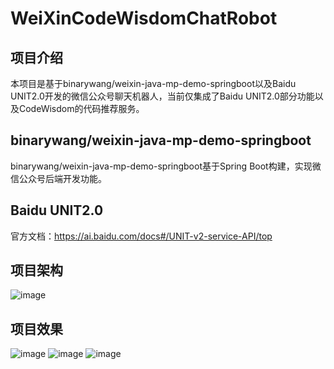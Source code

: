 # WeiXinCodeWisdomChatRobot

## 项目介绍
本项目是基于binarywang/weixin-java-mp-demo-springboot以及Baidu UNIT2.0开发的微信公众号聊天机器人，当前仅集成了Baidu UNIT2.0部分功能以及CodeWisdom的代码推荐服务。

## binarywang/weixin-java-mp-demo-springboot
binarywang/weixin-java-mp-demo-springboot基于Spring Boot构建，实现微信公众号后端开发功能。

## Baidu UNIT2.0
官方文档：https://ai.baidu.com/docs#/UNIT-v2-service-API/top

## 项目架构
![image](https://github.com/coderZMR/weixinCodeWisdom/blob/master/exhibition/framework.JPG)

## 项目效果
![image](https://github.com/coderZMR/weixinCodeWisdom/blob/master/exhibition/result1.png)
![image](https://github.com/coderZMR/weixinCodeWisdom/blob/master/exhibition/result2.png)
![image](https://github.com/coderZMR/weixinCodeWisdom/blob/master/exhibition/result3.png)
